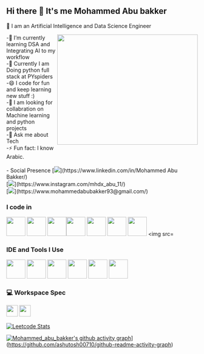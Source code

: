 
## Hi there 👋 It's me Mohammed Abu bakker
🔭 I am an Artificial Intelligence and Data Science Engineer


<img align="right" width="370" height="290" src="https://user-images.githubusercontent.com/74038190/212741999-016fddbd-617a-4448-8042-0ecf907aea25.gif">                                                
-🌱 I’m currently learning DSA and  Integrating AI to my workflow <br/>
-🌱 Currently I am Doing python full stack at PYspiders <br/>
-😄 I code for fun and keep learning new stuff :) <br/>
-👯 I am looking for collabration on Machine learning and python projects <br/>
-💬 Ask me about Tech <br/>
-⚡ Fun fact: I know Arabic. <br/>
<br/>
- Social Presence
 [<img src="https://img.shields.io/badge/LinkedIn-0077B5?style=for-the-badge&logo=linkedin&logoColor=white" />](https://www.linkedin.com/in/Mohammed Abu Bakker/) <br/> [<img src="https://img.shields.io/badge/instagram-d62976?style=for-the-badge&logo=instagram&logoColor=white" />](https://www.instagram.com/mhdx_abu_11/)<br/> [<img src="https://img.shields.io/badge/Gmail-D14836?style=for-the-badge&logo=gmail&logoColor=white"/>](https://www.mohammedabubakker93@gmail.com/)


### I code in
<img height="50" width="50" src="https://img.icons8.com/color/48/000000/python.png" />   <img height="50" width="50" src="https://img.icons8.com/color/48/000000/html-5.png" /> 
<img height="50" width="50" src="https://img.icons8.com/color/48/000000/javascript.png"/><img height="50" width="50" src="https://img.icons8.com/color/48/000000/tensorflow.png"/> <img height="50" width="50" src="https://img.icons8.com/color/48/000000/google-firebase-console.png"/> <img height="50" width="50" src="https://img.icons8.com/color/48/000000/mysql-logo.png"/>   <img height="50" width="50" src="https://img.icons8.com/color/48/null/graphql.png"/> <img src=

### IDE and Tools I Use
<img height="50" width="50" src="https://img.icons8.com/color/48/000000/visual-studio-code-2019.png"/> <img height="50" width="50" src="https://img.icons8.com/color/48/000000/pycharm.png"/> <img height="50" width="50" src="https://img.icons8.com/color/50/000000/git.png"/> <img height="50" width="50" src="https://img.icons8.com/dusk/64/000000/anaconda.png"/> <img height="50" src="https://img.icons8.com/officel/480/null/java-eclipse.png"/>  <img height="50" width="50" src="https://img.icons8.com/doodle/48/000000/adobe-photoshop.png"/>


### 💻 Workspace Spec
<img height="30" src="https://img.shields.io/badge/NVIDIA-GTX1650-76B900?style=for-the-badge&logo=nvidia&logoColor=white"/>  <img height="30" src="https://img.shields.io/badge/AMD-Ryzen_5_4600H-ED1C24?style=for-the-badge&logo=amd&logoColor=white"/> 


[![Leetcode Stats](https://leetcard.jacoblin.cool/KFO9U0Nx5B?theme=dark&font=Magra)](https://leetcode.com/Mohammed_abu_bakker)

[![Mohammed_abu_bakker's github activity graph](https://github-readme-activity-graph.vercel.app/graph?username=MohammedAbubakker&bg_color=191414&color=d6c7c7&line=9be9a8&point=11bb3e&area=true&hide_border=true)](https://github.com/ashutosh00710/github-readme-activity-graph)](https://github.com/ashutosh00710/github-readme-activity-graph)


<!--
**MohammedAbubakker/MohammedAbubakker** is a ✨ _special_ ✨ repository because its `README.md` (this file) appears on your GitHub profile.

Here are some ideas to get you started:

- 🔭 I’m currently working on ...
- 🌱 I’m currently learning ...
- 👯 I’m looking to collaborate on ...
- 🤔 I’m looking for help with ...
- 💬 Ask me about ...
- 📫 How to reach me: ...
- 😄 Pronouns: ...
- ⚡ Fun fact: ...
-->
